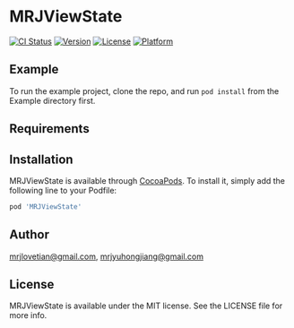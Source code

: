 # MRJViewState

[![CI Status](http://img.shields.io/travis/mrjlovetian@gmail.com/MRJViewState.svg?style=flat)](https://travis-ci.org/mrjlovetian@gmail.com/MRJViewState)
[![Version](https://img.shields.io/cocoapods/v/MRJViewState.svg?style=flat)](http://cocoapods.org/pods/MRJViewState)
[![License](https://img.shields.io/cocoapods/l/MRJViewState.svg?style=flat)](http://cocoapods.org/pods/MRJViewState)
[![Platform](https://img.shields.io/cocoapods/p/MRJViewState.svg?style=flat)](http://cocoapods.org/pods/MRJViewState)

## Example

To run the example project, clone the repo, and run `pod install` from the Example directory first.

## Requirements

## Installation

MRJViewState is available through [CocoaPods](http://cocoapods.org). To install
it, simply add the following line to your Podfile:

```ruby
pod 'MRJViewState'
```

## Author

mrjlovetian@gmail.com, mrjyuhongjiang@gmail.com

## License

MRJViewState is available under the MIT license. See the LICENSE file for more info.
